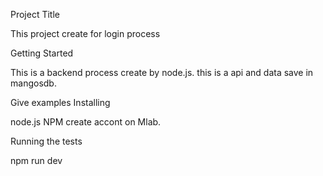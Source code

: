 Project Title

This project create for login process 

Getting Started

This is a backend process create by node.js. this is a api and data save in mangosdb.


Give examples
Installing

node.js
NPM
create accont on Mlab.

Running the tests

npm run dev
